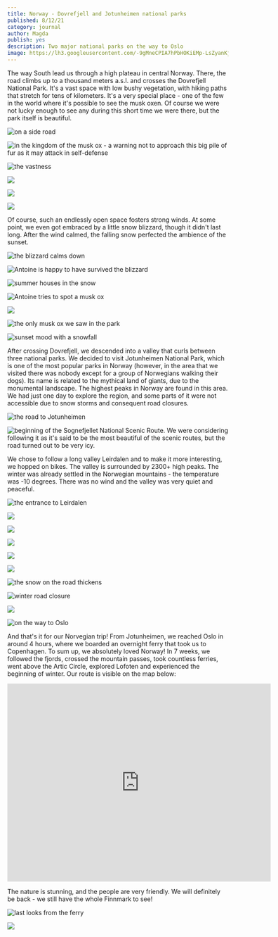```yaml
---
title: Norway - Dovrefjell and Jotunheimen national parks
published: 8/12/21
category: journal
author: Magda
publish: yes
description: Two major national parks on the way to Oslo
image: https://lh3.googleusercontent.com/-9gMneCPIA7hPbHOKiEMp-LsZyanKjw4R2p4NDKRnjtV_KXa5bE6_zPxh_hO41F2iBUZJyxff64EzjK0OrtQyZISo0-xDqCj0I5ftd_8vIp06Jc7-hHSF5SRlXL38YZcvRiExEnJ4Pcrs1SPWFsWestM4AHBn-i1HDNSumbVmA0NEKiKNwilrUOk4HT25wOALFhu1MXraUOKnVOJI4ySKUjh6_kbfcJV9L6_BJkY6Dazymxgu90U8WiezNO8ljkyvy2OI_mXddMisOtDI97_tCI0_DIoWm3Dm3F2Q54wEZyMjwpQMT92M2Ek6ec7vROm9d_QtWGJO6R0A7D_CSLjWbUxYmAGfCDNqB0xUUoLxjZeP8BZ08gX0OPEmDpiybEUfW0ATi2W5Aeezz-9MNPLxSRER4QkXm-0jN_xLDetNn43lVRIZgM5c-xak3Ub0DCZc1pvbO14tBFDJ6ySjrI5xOiZhpsGXJ1lV0AZYDh9kmY9Y91NOr52IH-qn3DLUlh2-AJG9R4lTT7U8d3-KtdN7X71ULNxRxL9-6Rui_LT6KIZgYUn8NroAC4l8WD2xvGUovf5DgSIux3CK9rQiO6us8ZV3vo8zLLMaBhV_Jq1PsACx5AHsV8E1YSXuDa0bX8GKtiLIycWZugSTMTKgIlhA6_w1JxFUFyif8f2_zk4KCtS2P406kvoQD842Y7VGK4JxwNyiZq6SqNMs6Tmu2Kzbhw_4w33AiZ8CsGixTYTSMUzmncU0Qcrh2JesiAAbmY2TBnzqAozuR45Xldj=w6000-h4000-no
---
```


The way South lead us through a high plateau in central Norway. There, the road climbs up to a thousand meters a.s.l. and crosses the Dovrefjell National Park. It's a vast space with low bushy vegetation, with hiking paths that stretch for tens of kilometers. It's a very special place - one of the few in the world where it's possible to see the musk oxen. Of course we were not lucky enough to see any during this short time we were there, but the park itself is beautiful. 

![on a side road](https://lh3.googleusercontent.com/hXRyAEgUq8NS2YU5Q0yZl3rL92LeMS_viCmQNf13hNyweLc0pk-SHS92lxHXosjtXQ2nMrYCpXzOhOemH_qroNh0hYF9sNvtrDdMZDdXI51Z4BDyr4QN5hEvIlP76gD2Hw8RfOL-fJRzcorqWsWGtVwXoxJrrYT9ZYWXhSFo09lJumIjw9hF5VDpiHOXJ1VJiNlAIKcNBIL_3rbgid9bLoF8SgsYyrut4Gfx5yFUt5XeRqTySXhyfv9qXih6i_cHAkplAuDAGoBU3eHZ6gYCXXzqNb9JqQGEFC1NZmFj3TMDw5lgF_9InbnIpYrTqD63Oe6lfbeZujLmEh2DYeRg96qtsDhedwdpCT6X7IW9eMZcXU287YK7JIBNoIRHFbzxMPIRhYi8yzfTjQKfFK4UQFI4YBnx5-1QpQaknrRE0WCJmqS-ATY9ySY9zOmZAZAbdZmOWQtxgl0rs-yPQze_ViuNa1dFtZvEYShrh4yy6PqUEjWV7NCl6sjJ1bl7P9tU7CqGtS4zw7z853AkHUNaEtSxUOlmstYaaziqBK_ZMsbENdx9kVOYG5WMdjke_3W6FWfktdo7mKaZHebM-Uc7zpSrzXRFObvASFjcnoSMh-UmEm9wE9XDZJ-WykYRXEZNqiqdX6LoIZAF-U2T8twr7905ChNheQ7nA3tiJBBJzy2aYsgJ11yadcwlvVzBpKW5j1_Yio8WRHGGIObLUItioCim8fPstsBSUJhupDWpOzKn4I52H4-g-bskKs7JQNqp4-dKzefZ1axxFi3M=w1500-h1000-no)

![in the kingdom of the musk ox - a warning not to approach this big pile of fur as it may attack in self-defense](https://lh3.googleusercontent.com/z0ODJ1QscfZovEulCYB69NyPA59cN9OPOV_Z1FOhEM0s7ULZedZ_t_Nw1xFD983G5_W0RsTsm8v4blTFg4dp-9ZdA-iXneN1-cRzAXjkbheuryndlmb4R8CcJhcoVuQPcrS7-WikeHP_aRGSXLOifDOuwyppOP5D3F64goaRkge62d6hxkEsIPv18ZJaAxSRBJa9S_MHXv-9DzyoBAA3SsQJB9R61NiVI59vNO9O1Dc1pUMog2VyISQQL4-rrKmPngQshx-l1PG8Txl0wNA8hDNNdJKfsKhO16AZUD5p8yigitFF0j6Ryk_DRJlZxvcwJp4MH6B0mlpBhYldYF9U3-SJ19AH9_GfKR4lh4ahu_gyetji1J8DqqDDUBn_fbuo4TxLql1oBqgB93TIqfP4_LcPckiwnOXEmhhGCT-mokwgXsBqx_Zkx9vTa3GWDeHd9oNA7mqlOsMCJKWrNdXyqlGc2Ql9qXJNxvr8YWBLSSH42o2t7jB8yBsW-TUMUnXQrl3REBD2SniCZmfnd-keCAGlUBRUWUZIC8RGqtmfj5zMGHMylfw8G3a10WsAF8fHAxhy5jpyRRlbw23gXLWi2c3Ro3XtHcUhzrlSQ923X67Ws6p8aKatA3BTzZym8Oy1oKAecMGoOj-UGWVlwqM9LL7cWrpbUiAzUkI8t_SOCqVZzyksJ-SDK0vvDt6LswYHUg7WJ4tfgVo_BG-cRZktXzvlGl1mjJ_QJ78PGQci9CMWKw7mIIiPwSnC2Bix8mCfPaa1eHZXPsVc5m3k=w1500-h1000-no)

![the vastness](https://lh3.googleusercontent.com/4wxsaaIg5-0CzR-e2puFoHjfuxJhYTftzRIxsVao2E9yW0e0rpk9saGIqo4I7c1jpJ6T_dXc881YNemikNNwnWroZ1PzhfHroGWbLvGa2LFqkleLsjctv81AUGsNQPlSzpdYw1fYmogHRnWw8SsNNV-aIitXsGYN88q058A8s2nfaKaR7YOG967S_-HMRpKlAbjTinlDmTLFla-CqATn3wRK6XLZdocgqpNdCtEnpss9vKtRpzGwPuy6ye6ifW788av0VZFNbegGlKBcWQQ4-IpBzONiBPTyihc4-jCIb4aGWaVxev7hfL7_4osEzyszDrVf2YLXF1ynFze5mHWH2baS09t1XYlOdH6_pi8ApxebphVxCs9Jbmw_N9qL7loS06SqNZ2soQvAOxfYoEXjFuwh9Jwr4P_eQpzkQIqbT2YSmDKpAE0lvctWeVQLSdsd6yEkWB4nXjjkpT3iTc1GBAHHdPeVipfmsJZStxBsUA1xtfm3c1OwV65B1hZImrW64uLf2ub2C98CUXKfB9A9LHRLoFfrhug6ac_2Hk5eO38mTDZFhtzhssyJVRCwX9L-ZczId4ux4Omko7tsKn4bZwsjy2OT7aX2PpdIONkwcB4ybb-fmENO8a0p0k3h-vjlczbGVsSU-lFeLJddE9qHMMS-THBYEU32nK_UGb3v3sge2qk3o-rqLhCIqPkZI_wIbFU8S2l3_jTN4S523wQCfGG6Ygnbbu-k9_3DMj9kF2WD8mUxBvu9ym1bG1PkhXIHiXA_LZofT_iGQeIP=w1500-h1000-no)

![](https://lh3.googleusercontent.com/8O0vLWhXY6CPI49wp1aXNJnFKzAHrhA_w9We-4xVNKoHGbwtZdG6Z4GDfEnp10setSIRfHiRwOMM9YJuZ76Wqrn9EpapfsUwbo3RWfOg1WDIQgqLMsv4ATvTDXxhx622-6kciIXuLKPFnRM6kDbG1pF-3J-s_Bb5st3dYCV452qe7YaJDcp4W8GA_qzkWYMAP9yFV80eub_g9kN6wtwU6F9zO5OA0apk1Joa8ut1kGCabB-I4NmYNBDlW-cVkk9WYSG1o1zHFoJzR3lgAoqyzZ_9bN702kTi5Ji0soaRdNyevqbnXpig8TDI08cUb8Kt2AteVn8G4d_wTjZ47ZdpRJj51g-wzklD4ppoGJbNbdyNoUsOYEb76xOgq9fu6RRCAdaRlaUFhOxWAnRjT167nXw2GyjxP3Q_gYFTg-x0MtEvTLcuQ3CwiYEPTVTjbci23ZK-wjopvcr1AQ1de6p6WIqqy4wkc4E2l1xWpau3vxJU3cRZTF-1DPztBK7An2tPVbyspLHIeSFtGbncUQWWQEaft4EF5Rv99at7UkN67RJIQHqnBkYC9d2bxoM_2rjkbjWK8cVYN9ikXFYIvQ1b-SEkHFQ9m0ih4yEWjcr2P0A33W1z6yJGMHXCovKloUkbxfGMPUc7WMofiaYjwiGMRxcrdAcfTjPhp0ljokUOSSq01Yl4XRC3wesOfmdw_ia3sK6zAy2GO58HJN9XZDK0iDVDxmG_9p9Bn8g2E7WA7wu_kEpGmo5uR3YSYmwNzphveN206HLrSSp3Rkbm=w1500-h1000-no)

![](https://lh3.googleusercontent.com/-9gMneCPIA7hPbHOKiEMp-LsZyanKjw4R2p4NDKRnjtV_KXa5bE6_zPxh_hO41F2iBUZJyxff64EzjK0OrtQyZISo0-xDqCj0I5ftd_8vIp06Jc7-hHSF5SRlXL38YZcvRiExEnJ4Pcrs1SPWFsWestM4AHBn-i1HDNSumbVmA0NEKiKNwilrUOk4HT25wOALFhu1MXraUOKnVOJI4ySKUjh6_kbfcJV9L6_BJkY6Dazymxgu90U8WiezNO8ljkyvy2OI_mXddMisOtDI97_tCI0_DIoWm3Dm3F2Q54wEZyMjwpQMT92M2Ek6ec7vROm9d_QtWGJO6R0A7D_CSLjWbUxYmAGfCDNqB0xUUoLxjZeP8BZ08gX0OPEmDpiybEUfW0ATi2W5Aeezz-9MNPLxSRER4QkXm-0jN_xLDetNn43lVRIZgM5c-xak3Ub0DCZc1pvbO14tBFDJ6ySjrI5xOiZhpsGXJ1lV0AZYDh9kmY9Y91NOr52IH-qn3DLUlh2-AJG9R4lTT7U8d3-KtdN7X71ULNxRxL9-6Rui_LT6KIZgYUn8NroAC4l8WD2xvGUovf5DgSIux3CK9rQiO6us8ZV3vo8zLLMaBhV_Jq1PsACx5AHsV8E1YSXuDa0bX8GKtiLIycWZugSTMTKgIlhA6_w1JxFUFyif8f2_zk4KCtS2P406kvoQD842Y7VGK4JxwNyiZq6SqNMs6Tmu2Kzbhw_4w33AiZ8CsGixTYTSMUzmncU0Qcrh2JesiAAbmY2TBnzqAozuR45Xldj=w1500-h1000-no)

![](https://lh3.googleusercontent.com/w1ViDplhDjsXWKyUWb35npkPIkZSiKX4q8ziWRR2SmkdE02I9gxpZ2CV8wQoRT3wvDMzaSYL7x0vaudl84CtWsXFqQYlyQGrcUw5JPTfbNyyF5V_v6d5PP10EJ91eUgLxEGb0PaUGv8ebz2tkyz9kvf54Edwv6kP6PZ9bkhIMb44m9HXs74DtbURAn_abUyOlFHRk1OrlC81sjT4Lclmi0rne7toC4UsNoAv520ieKsOBTV0d9X6Fz9p0y5t9oXcFUgdIkStX7vBWKH0K5Wxt0wC0Wo8Z4eYR8G2TCLJCsY21A_FjjO5xm_MnVkoyrL0MdogfatMKbW8tsXiAKv4L0BdBH4fwXy_JPvUSUq9Rfb0NaHsbw39qS02Js1vT-gM1_xPMHaVY0dUSs6dMKEB96yP-A47u26BObly7yAmGfZhZaUSG0pfpf4Vjbyen-4kp5-ZfuJC6xKnCjrcnJFOmI_61xMKzowFa6Su4xFOrIite3uVCZQAKGGe8jvnMT2a5BoVynjQpOnXNigL6Rx2lz8OXQLY1o666Sxjh69M0eQaBNKUKdPpDHojZ_-gqkwHKjlwK_rDvQqKbWbU-2xt0PUGt_lIZwdnBgvgoIzy-sjdSCCIBdXjOeeKUd1NCB9bAvz5BW5PkXo198bBTSTZiy-HKMNg2wHWChQgiMsU-GxcnNxYhjnWjjXbM6L7TYJAYdcG_kBj8LWry2aa2ED4QoyEZ8GDfwhkw3XkDrZ73-JPoLEo9PaIyJAGZxzwgUrRDiLzGjFKmthPspeJ=w1500-h1000-no)

Of course, such an endlessly open space fosters strong winds. At some point, we even got embraced by a little snow blizzard, though it didn't last long. After the wind calmed, the falling snow perfected the ambience of the sunset.

![the blizzard calms down](https://lh3.googleusercontent.com/lctKPvTxe4ECrlqsl1mH3-cpbuSDgXJd9ROYV_0gOswJnl4bQbE4FhFV7U-lvp419z9ScVV5JTdXrIZPg-bQq1Yr6kZdP2_fNirioo99vLxroKCfey-YfIP_CNFMvaeAXGz4LESeHoU03P33K_uTqr2-UrZm-DcBYfaxB-AF0hH1dkyXAC2EucAPbngfW9gm8LaJ9I_n4RlfrsRdn8WIZJkOcf-GD9At7PSi9ena6O0JF1gOXzQ8dE_0Hkhwh2AzF-YSOZMUYcFVkD4o6i1PHhu6xQaGeR7XYIf4pweQBDTTuhU2W2AIk_0JMSLM6_y1XHlmYVzA6pkajsrAp96KoPKLpepooPbvoUcXJQ78CIe9RLT1dL7rXpeTgLotr1cIMN9nheZAQVRSikG6t5HfUStF49_ebS1tJ2I0FwJe_jSKjyNryPo3-z-RafyIus6cjbXMbgaUf0RxpSycqVGjSm2lQ75twJsqVA9H4RgrdO7t3HoD7I5xlRUslSyKG03QYznhDkyLrl6z_CKO-3k-tPBhFcx95-RvPphxkm_1fH6DSPlG7kHGhTBmrXpDbz8jf43LyRbgfVz_CF3PRGuBSR1WE0jm51297wjihLqC-rkvIqxLvrXWPuyKOcn3N24FCNdTFzFIr2I4clzl0JHNLV52sEt3j6BgS3KalYuW5a-gPmhRydiR5f_tZFDZ1BojRf4VTClkyD3jIGP3_nLaBhKxAO5GBxFN4k_Lyau7VUddMu3HfxDtOVReO_3HoqoN59z-iGS_d_DZjBr7=w1500-h1000-no)

![Antoine is happy to have survived the blizzard](https://lh3.googleusercontent.com/7mFeTH-rd-1YGW8X0JWf0PxORiWOCgTUFtxIct1WS1kcrygBl1YJl1piUUtOvI820HitpJnjnfBBcPDhKxmUQvEzsZiuqZ2GD4SMh9td4m2x8TUgIGjO7DeBA7tHtlS2sBomgBwqnaSzQOXdvm48COvnIu0IMD7wShl56fHAuRUKkByAeLYqVUMEAqS-rMhIJQ9b70h9G1SXcQFpgE23RD3sEUmUEO-InpB9QixJbpW60LVpczlGZDInARQkfDLvPZhox1ambk84VT-6u0WOsZMBnlRvcbPBvvLxLABYnsnGRSEyeYGYEXuUbk6RJbJP79KDBifjlqlpBlJ0ErwfvnEwBFQGyDS82TXaqprfwFXywAxBQNThAHuLpeBnNAAGqT-8luKiWUfbp30hUlW332AWREF6rCULshYBb7sIOIA77NJCk1NkhNBa6hoZkmS30FMY326Mfb35tENPdNX5brUIHhCtTFBGmO26mU1T7DCJw3_7kf5YnklipCasOrruWuJGU9nsUZeRbdnQmRgDZFVjwwY2UZBS3DoqDUtjlGIMj9r7UBbphA5kWkGJ8ESdktePRlNqYCXz_sfH3E-kDnHta8N7DQwWPDHwqPEltD1OZ2_a9R7EoBWnbRrordK6HspPrCnbuf9fXNIORTaECmnWBWVAjdXCda2jHLya0ratXxCnXHV1sXTb8Jqymz6-00y0Tdkp32Deg3oN_eU7EZPeXISszDKMVEL7e4t4RvUnVLdkBKFkBlMeWkemlPr2_JynGVdGCS1tY-Lb=w1500-h1000-no)

![summer houses in the snow](https://lh3.googleusercontent.com/mA61vv8XNWgDasRPbB18vuk7XLNEHtN-OAwD6Y-urfZfo0C0RVTdDC4wL9Sm0ZZCh0y7-SIipYAk7bbk4x9HTvdA0iuNTfwYs5U1IRmMhtIAclklP3dfJoikPHJy1S5vyc1y5yuhcEQb7iKg-D_SVPAJV6_DaQo7Anyg7-YhxIArpJeM0p1qPeSqK81v5hH4zyi3ojBIfzLTMSFzB_XtB-u6EOSAS77mwqKukK90pcfdSOsL5STfEa92sVGB8DT3yhdZR9oEbSGWanV_OjJoeh2h8ShK5NkY0NdE53GkZkduPyzR9Mm2oyS2Dt5kopOn2eUYVxY0VNi1e2e9Up33d6MFXR1Jny3GgHBNQpT4-Ua9hOM6HF3lEKam8e53AALDdyAIFDyqmN3wdqFL7nuDiWxnhW-PjFteOHsV3rlRVnV934qzAh6e_ceZhzz9TZifG6EJBnmSjHyiqv6U4xUXgVnqe1TfzHWA68SWqVHZRYPTysiPxDtAwRE5hyBULOMhdvwwC6CUgbT5vcmh5hzq6g378DBHRB6gQS3IDC4G9WuSk5OVV2aY19dacIMAmm2LKtqRnNu6drktgPyBc9JsKUK7OHt4tNJNU2lvuHs5pHtmH9FOJIInHLFqzd9VLfqVC7h0RRMjP0fD8bRaj7N763n7HVGY7LV1OIBlOkCYTy6mymi4U33_Io11bb6bNPhBxWc7PcPNPpQNjYxd1Y6oZ4n1Yzp5u6zSSU7VKJ1WdpfiiYGFuhG2s5lXvr4mQeik1V7bjDu9we1haovf=w1500-h1000-no)

![Antoine tries to spot a musk ox](https://lh3.googleusercontent.com/EUFVncdDxbq2gHi9jZ2E4xOpS9b3Oux37oCGWUD2V89_6BUVExPBnx4I1a6-OcVLUfGYdXZhhbZoFydMS_b8wDfZH3IomIP7tZ6gAUrJA_Z1HF2m5NK8XDKKF9blrE8zpyXSmB-1PZ3OvQqMMbK_We7ZWb3MbvEKaC2vadwWsmtlWhf_XkfCcwH9YlV7Lq8OjWg6B8QBnD9TbMI1-nr6Kzn6qsIzavsDmtvRmCIRYRyN7CXbI4MK_5ITqOe92ztcvjUkMgbAbR54A0zWGUlcFVWwGN6a2jf59CYRupQNfn3rto2UT8ZKBOEbUwcV7CCF0Rmskw27L7Xli_HAn-r_ubStnOmzIb5y3RCAMP00q1AMx-3ABN9dabDVA1UYOtnbKfPbnGDxragbAu_AgJN-77edbCEdtfPkEJ8zSVm3os8EQrRO3uGeW7FYpUBubfSLhXTKM24iZ8rX1DJMHURMVDKAuvvJXFypBfPVrJj_xdPsquZ1JKXFQ2CXvAkdapMSAI2jbbvQGIsk8477P4IkiAfQh1ZJ-C4MrJaRfRUrNp0XNX-frf3IHlB8Ekcf1qZ5C1EbC9dqmar8fyCvG0aQ0tCP2EJ5s2Oq8ho2Ocw8KiZrrh8L_xVLkbaXjrmqXsEzEGca0aeqi2_lyUk_3CrnaXHl1kKwy4NV56B0zTvsLMQTbpjJizylNh6kFKfND9n8co_ru5GOKCSp9PtzEDShFVDf5lEKBhQI6YOYtpkV0yHjizpBF3LMwfLev3Uj9WRuW44BNOYzPxkAE7xt=w1500-h1000-no)

![](https://lh3.googleusercontent.com/9l70btnrnBvgT__Biwmzuz41mjFZOTENv2v1bhromWo7olh-2U5Hdj7k9cN7sDk7Y8b-WdGUHWbFHX-JsOqZ4y7gebR5qJdsH8MTtmn0RR6ZUp67w7tBqUj5ONDyKneTg3aXheXM3yKOIpgm7lNGOTnHFfsYOEoBf04xzaqhUikgs0RoCDNaZvNJCrCKghamFSyLcBXQ-lf64O2w-MBWIhoLYB1oHlqljgOTRG_hpQhwUycSMSt4rUPZKy_UgN-TzisNLG36BtUca5mlnOkIJw0Px2H5LA7Y7lCo5vPeSN1jJfAdQiJ-S85ewx2RreGDGI1Ike2Wo3KVbO8E-QkJeIhQ6p1nS9eC3KfYeLV6RYsMydrSQ8TJf4UOMfFdiiNKWwidFd-71Zxop_8cMc89Qskh_vwYESAqIhcHBpD5KXbZFUo7Y5uiy4PqVhHiAXnr_zQvNGYOnzjoJ4AgwGSj0iXAbBklSps_asABt9kWVRY4DAUytqDS1mIIPihk9OppR-FTkYneAWHKsuRkuuTvs8Oqax33Wh-kHGXv8Fqku2fqJ38uePaC2mBshB_a8uQvklbvUVhfI5ujiSaN7rAqlw4oejiNs5M8Tg0LkRtidLiK-gT1V_V3OzBkz25z6FdqcKiqQYI01XZ2dTmnwbxw6efCbdRydvlAju5vIGgwOWfwGMScG2Rm0_8g9-nWNnLXwcMTuunTkkqAXrOzYSwGePitlXk0A4b6e3ss-h1q_TQQA2Min3u8HFT1_4f16jSaXtxHG43EOD8LzYFo=w1500-h1000-no)

![the only musk ox we saw in the park](https://lh3.googleusercontent.com/EXIxNPXo4EACGJzij-yIkSCGQCoChLViM2OeG12P-NJ0Hxjzakc_-WMmocM3652Z4eOptqNEhYSzPXD5WY7Jltkj_VHFyrfmpWT_9c8eUB5DnJCpxb2Yro0CHTSEsecJml5Wawm8TgrwbFkKj_xhz5aPIeNCSi9-hRqOL5KYBGr-9NvfKHD8ouZsiap41M2MrXSezH6cScDBvgedR-oW7GYcXRA5OBVdr0VSmn0-oWzcklxC0zhIkF02hfzwsDIrqKCuLsSIUJHRdxjRc5PphQaZz--wkIAJsMeP97ObeJU-WXY85tweU7SSeVYkJY3-UDeiSMzW8dFoKRP4LKZmkLYhZ4P59nbphrJ-s_-raTjcMDd_ZDyKG0BCNY3AWY6Jq0oVAy1i4yns9pWYzXxKyW_ZErEdbalRDD2oO6aiOyyEAqLcUicrkjprCJd6OqwSPjdjlvwnN1JkEPOPv7o6DI8-WzmOCrhBHpKW0jO9ojgdZ0GDLro_u3pNXbNiEKD49rbqN7QMt044HSq8q43lDCsfZN-r95S0fq4Sd112YlFSCF-TyS2ZnBSAX52bCdrG15kQUWCgui8vLmldGpowgPylSiB4E2cIiMaNQyJ4JvaoH63r22DH986hTHt7ZNfejSltT_DIivxpiuqukLpj56j24gtnARRbNkxtZ-BVCyZp7wXbCcx4HSbvrYcogQV9B1VxBLkG0Rwex99G25wpttKv1E2rjOLYP2zgbEP4vQWDqCNYONJPB4y-eq9hPeutNiGlLDIz_DDjWlqX=w1500-h1000-no)

![sunset mood with a snowfall](https://lh3.googleusercontent.com/6yzV76kT-zQOeRe_opO-YMiQNNV16v9QRl0mNUuMSpa8FZdQC5xPQWqWagyPBmJ05FtDVkBg6cG5y4GUk_PJ3Pd6zDDvvKDukovUR6lCljZcKIEPwZGH_lNNg0kgDHW7quvUy7q__C5-3F4vk-nIFei0rqGg4kHcdLfWl2mRBRpZGjf8jNaTIGG8eeQ08BDa9zGXoHm009Mkn4sZ7RdEmmSLKYgzVN-QycdpGstLJGgVsKtuCnbCQOWGNC9UpZ6U5qedw2t3VnTg3svbQVRPLmjBRzGNXxhovG49bw5wi9N-FnoyeDjYVgZ43Im7mCsU88Ej6YnaKZWQ9k6UKbJ1wuVw73dtScTZqa_0zwhU1eve1x5wr_ZkryXxrFbByTm59zSPMvxCb8U8MzR_PNNqX6dExlayNpoGfyjFF1mhMegLG0Yt7goTgm9NvkC94cH-r7SMVgeq_ObvYMBTmmp6_ZtrIkIYOc6YwERj5f-5006cqvbHD7kX07tPwpRQam9-9w6YkwVF6PO36cQ7cajO23AtI_JWZ_q-DCoxDjPD0l2UxLSpo8WN2Y69XELYUN3zaTPFsHY9zZ-KYj6YRqaH8RvI64nteIDFYGeR0myHm4udaQYJ4vCTjTqjIB6jTl5Wp89isl7GzNSX0HZprxgdDRfOiA7eJk7BY9zuXo2AJDYIl6o0_y-QPSO8OCsHMzNtGv5LTp7Cd1SrQENpjU3nzvBlFg0ke5bP25C00yfYkQ-75F9-GmgSRh5sPI65kQ0VIT_CPwxJZ-a0eLDJ=w1500-h1000-no)

After crossing Dovrefjell, we descended into a valley that curls between three national parks. We decided to visit Jotunheimen National Park, which is one of the most popular parks in Norway (however, in the area that we visited there was nobody except for a group of Norwegians walking their dogs). Its name is related to the mythical land of giants, due to the monumental landscape. The highest peaks in Norway are found in this area. We had just one day to explore the region, and some parts of it were not accessible due to snow storms and consequent road closures.  

![the road to Jotunheimen](https://lh3.googleusercontent.com/gjoz9OPmxUA2savydFDQbwV_LeZ2oFf9jTfWBh3HiHWhN02vEJV_ECeu03CoZAx_bPAszYJqGiOsKirdYmB8WyhyYoFKF306-tAMMHPquGmMR8SKfmFUTkA-8npR5hWTcCO-yjdevAJm-f5vOXi0QLhb88sPUW6v7H-vXtA2t2vqxH0Qrkg1ZAlkfYYQkZXGToPShIDNzOZ9Q7AbhcZ6VNPgmBQFfNvU8AD0TemvjzziLw9ICouTdzIrBYfq-XHBRRD5cIzX6OVw82uMWQH2GmzcR0qjrkaBdWMjvxK5htgdSAczBpG61ayk8IMfVcKrR54wTQEWJKd6dLmu63x0DRBYMUl8PbpJtOY8D_X3c22v2ih2PV3kG-wRPNh3Rxvl5-fzuDcboGleTEQkN4qLumfrHT2cRhChOE3TdayO-_8svAi-9mClNjsJJGQbsfvtpjqOVHPRM4-FDkCFUykE8-p1ErQf0kTKoSNuPjw4MSRN1MJOUJFLWCavt-I3leQeymE8VXeWsJYqYWHoWjOOCVyhm2Y8oo3F5W7tP6tgeb0Mekes-v2SPmTeBXc-Ba-gEZcsUJkcc-XNCjtP-QI23Fi_bWwwMYJiEu-aeyZkV5zUIcgog5QQBvs3dnUFcZOpSKpD-e-5VlUDvNYrqQoTCwyofS4TzisYlTKo-zGZVGDV7xbvh2ip8lD-IGTx-rVkJgzt2Nh8ApXm2TnTUnuZMDGzeLhyyaJ1jjW7inGR9qYRCz4wK4c2FaoWv9SIvk63aQqSop_Tey51eR_7=w1500-h1000-no)

<!--![](https://lh3.googleusercontent.com/UfFI62uRrhNvrdvRpClVXbE6E2peM1wOevi0gO95qeXlYHTFfcywWK7IprhghVjE5TORVDKazT3ZZpSolA_ryCUBjFi9P1WH3B_MThXrQzfdN83DTiTyEWdJCy_Oo5QQnXiJC_GwGv_w7MQDS62gwEulpUzSSzIJGziVmkKaYsuwyjlqGIOYMnNm-6TmJCWQDYH87oyBc6x-8kH_b6-Z-t8joEz7PoW8WZjnYbMYD0g7Dgol7KmZceIOvowUyOBYpCR33SJ2feO3LL_BJVoL-ZWTQ_BpdY5lOupt1VVKm3Xl0cgNyXuKpUxqJxfWT2C8lFHkYyawVXXWQF1E3imgZGMFgRfeTYToK4txQVIuCjZx3lScCrLGgguHBvcrQ0C-xOGksArfIjS-Dhms3TYZOK-InBsG7RLs8-dCkIyl1yWDl87fEuqyxVU1u5KAvE1bauGqpjP2RZ5bs6TgH9dtotp9V_7kAA9XgaPLmPvXkteZwomEqYAMvlPAB9NEy9_lALZw09ix9ni7bLbcQ8_2phRSO3k-9CFYtmeHL8y26QXmLZFtlzmkEQ-5TBsqo2ITyKeu0ggCzFiEb5knRzUXWV1wNwfMGnXqbIKDcAflcMMwzu2UZccJO8EDiafmyOdCD4jEgzWIFXicHb_rr8e4tQ6HVIUYlmAWRnesXEobfF_eV1CUHM655mNmSS1Bsx5L2KWU09J2qiitoX6GVWeM7DsR1o6yU0hmYqWHt4iKcJxR3zBkdBdaDYffnFvFIyNvBviK23mBJWCfSbFE=w1500-h1000-no)
-->

![beginning of the Sognefjellet National Scenic Route. We were considering following it as it's said to be the most beautiful of the scenic routes, but the road turned out to be very icy.](https://lh3.googleusercontent.com/w2-uXqEesYbknYsbIie3KoGFgDHrBedVz9mC9OsHbdQVjPJTUwKYqWjRrbaKgi5np7av5cmG0z1ZtW16MKFtbSy09pEm5UQ7oSR4tiRYZaiXRMMk5pvevmeS_nu0Hk4NmQVbQRJY9eMnHtHJWGyT3bZyiw65ZrFzviKHLuwbLnGUMmYUGOPg9B6cHrP_XKRsoKUeS3G89w7f2_JYHE0xD0c1VWb45CLZSlg7MQs-F548DKGW1PlCR8mwMipGNmlU-C5oRZXuFONTk8TrBBRtRro7XgQ9v1leO_OK3nS5JwTsPOAgmOAqaIHUKPu3c9RY1sq7ZFjeO-k-mQj0-BoRnrxmnStSzAUv1PodN4WsqWdV2PByHUoYjaXeztO068cIf3I07Zzafp7AKk05hM8s81YmRWsVGw0J1vwL1lT8-rNDzQaa-LdfQK6MMlJHfSyGU4nLVolI8IJpMZ4KHdkGovn6ix8jw2cxAzCFUyY2MMKy1D6fnxZkNBue3lglc61F9FzyR2pgJk9j4OnYwMgBrteIQvZlJuY3xpEL2Vce5eYt8DKCNfI5BWuXZieoIq5ZssttWAe0mmK7FOhvA8M8dmlhVKPrkO8UQ9AKQUhl_62MBPb0aRbk5zqQdSiCfVaqY_ruL5_oxpuZ9J3ZdG8QIbDtm11mhVJ0DPPef3kcBmsUDty1esBr6xU3x7qBRQF7W4ac7Mq_8OUCPoBScFSFFcRABsIVcHHzdrRlzFMAHDwWvw7dAOaroni_6Rnzq0kgNBp4kxQsQBw1dVCo=w1500-h1000-no)

<!--![Fordoslav at the viewpoint](https://lh3.googleusercontent.com/Ritp4AM6qrosNJqYfWSQMhqrmtbjeYIKgRURrfTiCMPuGiqBPdPvW2cwR6C59kXVVppSzraPS222hGM2oU5EyQYnaVg9vdpn7q9WWbS8T7irkGOjebBRuCRVOXOM9w-V0MaKJ-m1fHPQIWJHS10vZ8pIxKEGJ0tZ3MEfJOZRsGLMIh8fW6_dTeq4a7jDORKFQqkploVHyvoIgH30wvDzj6WPueb4vpyTPooLc2vOEwm1WhYkNNTP8J-tzqT92w99hEP2QHbB_v9XCQcZWs0x8aMl28390KD9wN1UiFWnEEjOYYX7eJmGd-0zLLl6w2tpa-y_LGMZzgIHlRjn3nVLY_HJ-_kzK0m7JiP4VVccbZCjW3yq5fJNb77x14zu_p5bsDEwEeiufOe8SPvK2gOVEYAEmLdeyoEtB45zqYhzPdaRjBkaRGOrUNwMRuDW3HTBIgAYkTKrRShcnd_PkzVuWyFDRlG7fPdajVUOO4sq9Iz7Q3cH3PPRdOgsMxcDg5o3Uh0ypr5_Q27dIK8lK6DIRfLxjDf-DL81sxMFiGPdc-aOVPTQC7F1-y798-7AgmPmQUK63wRZv-Bu_Te1cWsh2Wqz_uAiUYoEw79Oheph7wzoIXiJiljY7U6n_mP3VrPxPrfhkLwOALgP_6Cag4m8FoGjr272wfQRixFrIFp0q_WbPZn_rXZsh8_3fmM-Dz7M_pdMGLDVr1aZLhfNaAFeGe4yJMctJ7X-IU6e3zHlKItNx9q4Rc-Ce1J_xL2gSTiID2O5-Bn5hkU-_gbN=w1500-h1000-no)-->

We chose to follow a long valley Leirdalen and to make it more interesting, we hopped on bikes. The valley is surrounded by 2300+ high peaks. The winter was already settled in the Norwegian mountains - the temperature was -10 degrees. There was no wind and the valley was very quiet and peaceful. 

![the entrance to Leirdalen](https://lh3.googleusercontent.com/uzSugMXvenV5Q9XgDCBvw17ibvY1PZukBbRIFZ6zi-0Gzd7P3TofLepWRykmfRhZTpSwp3YmEi5yM6UQzw2JcDWBquy47PlavXF7zNIXH48Psi2UChf5VyZX28F7lQWpBakyWixiJVATX-ej_RFS50rbEYY6GYjrRDgptOxDUFagYpFzmGPZxxmf3IkLvWPyA3fGadgxZN7LFl-RHAHU_52Qg_Lx2xoLUxLy_vNeq4vXKgi8XOlHakImEqYLr7gxbNPZvRBsvTKMl2uVK5Hj6o_-wUU7RP_xvcMDTZi3MjF4yYos9cLraNzqqIPGeceZat3RIOHPatZ-E1wQwBYQm04B-8c62Ew7r3uFO9bpkgogdmfC-KCEJDBXh8dqsoCLDpJMhkwipO42H43CnVejdUzEEw85K4a1kCi86JDEFpOhfMT763kTM6mdL1fXHwZzj7i5NxCn71LAvEjpnLMtCvju1LT6rUMzXlzKN9CkaFMUa5xl394Uxn7gHqMj_jm7iMufrKEHQlDbN-TBD-hlSG-zgn_S-SBxCOVtPsnrx_8xZVH4I7JDBu8c2yN9C3SbE8LGRo7nASbqTNu33KjSMFzLWjWswqLOGrbxnESREiXt4L5MZePCgdqpbvRVfsZl9cwNf2-vk3dfkg4nASNPflPFiiAk_sdoaQBhtOOgQQk9WBIl7jSr4yxxeFQ46A3kZcinrDtEhTXtcT9U6ZcTWbm7QeeGXSK_LT49TmSO250JbFSlXAZr3H77SJEIymuUc_VPr3K0vKQlKmK0=w1500-h1000-no)

![](https://lh3.googleusercontent.com/Tm9IUHvXG2976akDgYO7wX7FshddkkPQnaqLbhaZIZ2jDqBnwNsuuzkfHxfEOCCzDuMfdJPjqtEwqIEY6H5IQ5J1EJBug5x5JNovMxmk85vgF4pylP5XkfhtD3te2eVGEbmePHe_-U9tkjVX_a60DdWmcNcPdwIri40pxIB5h0SlV2S7_1pJQ4dCCiXx80IAhiJo5hFEj-XhjSiexQbEKpmV1sjwsUpRlakUyZNiGFLQOz1Ydln-jc1KyBNHYqm82hmy4H9QayK3hpXH1aTnA3vSg5N91-yhUSpnBkmXpyD8YGvBSXtCzacZfGYlcXQomkOxYRUXE1MLQt9OSXuDdJAcXFiTY65YUXV__IAJNyASI3rP89vL2zF7UPfEwqCfQ_C1LwDSNMb3Na3_0R431XKR7ksozeV4PYFK2hgNZWnBr2KElWOZl0suc6CMDEe0nLnJR-vy8bjrAnzyQhOrf1mSTf9_Djyj1nG3co9ilZ-As50PqWwA4tDzWHb-_RUD9Lc0pQJlCazWAlpYnU4Nn1fadOjTdCCQVOpWvTiRiX-qq1NQhjYIG_WpfHAtwKl6nq1X7fKBYDtdIFJSLgNbqmtzb4zHXnbKTLITkSxlZUHIwKezcH89jdTMfQwxH0PVdnLBzzybyCekxcSzqYhxm-dTXjkf3eHkRTwIzUW3x_dvJ9a3mUO2cUc4n6asvgNQs7W1v5_p9iig7QX87gukrW6RQntHW5yscGk2lBpwG1n1M0Bkhy62Nva7N1y9CsfdIHw2b3anGZZfzLHc=w1500-h1000-no)

![](https://lh3.googleusercontent.com/05B8z7c7lMTFru-CwwiPvCtbcimr6wvogQ6uNvUH_qya-990tZLBWh3pCqbhtTonLYHMLAhzHZeiZXm70jBieA6NSW1AGIfdiU7x9bV5R0bity74QkS_fhD662qSVYlxnVzYrm5jU3zX_vq4FRUo75ukneC9zHYhLSFJIDq1K6HCDCUEyRNDVfLVGQD1FoksCpSk39mFdEdWJQrAHKw3FUv1Q3cxcAGUX_uIh9_F8f9QmVAIaMSuMSVd4YhSsm_sjnc36TJNZeyv7YIOoDvxQUJkLnkfxSW9ZLENAgCSfxjH1egrZW1cs-JSVUVoTDTOAB_Bh9XZHWmTnQ_Beeg4jBJeuwwm_FHt_KSstLM_lCVEEyQoIEvRkMxs6DjDM6Cio6IsYpj7BlipDeD9raB5GDvONzxH_huiaxR5nrIMGbYCMNp55GqBFySXng7HOkvKaQFdSdH1PNU75GFvTOdtu3x-5gbBw7Eyx4HtS9Ss67vVEFGPYPUFi1sVQJ5jkv3JvPdmsIjBbB4jz4MRcrpfHWUsUNwcy0xLI-mErByFDRUeTtQdNLL64HIbMFOxaLWhdphpBWUQ6qgQOirER8iqc767APDrod69NNfL1VGlHxg0hIzp85Oi07MUmdQ_-uezkUgHHPGDQFfdIEh9H9EwZux54-PyFdDy1vfoI7bVgdHHdOa47BwLbTPFWsbyG_DOR4tsek7IQjeSy9dyyWE0lpWg2o66uK0jhLem2OVjE6X1_tOC9x2zlP4cjr1DsuMMAQsZuxJ1j4Mw5KWA=w1500-h1000-no)

![](https://lh3.googleusercontent.com/rVm5zGACcSF9SKUwMiJgpUkLVJBUOn2W-J1hMxW3JABC41qduVXZo5_SeFwcuSqDPa1tiAyE1bDPhFdN4qvIwo_ljrqixyZXD02wpfrnGFYsfFz_87eJrgWhjcFeG_EvlY3RLZQL9d-h4IhvQGmpQ0a7wOUrzYY6t57LavQuvYN4knAK7STcGWiZJfmmJiI4ReuApnOTV_SET39XGwNqsgjOYLOEHh4ChcZioiOE4gsp_6ig2-Q31zicBC-0kg-d2LrLmzVkgnhvpYFHDbAEKDRpCI3TVGQhu1cPm4NEHMwGWyrJdmh9PB59uTslzu1PSMHj7FRdAHDA4SFXNZFbQDBk5HEWiBsdMEZpZ-Y8gmy6_JYPFcIXQenLJVABdRll9S8cQbS6EweddTUxJce2GC9_SuMVyKVGKoQP_yYnmSMD06RwNSCPAbcKwBw0N9ijpPELrXkMLsrX_iU34OCdBq3E91p2cWxH-M6nFYyc8UvquzmjAq0WxSh-HD02RiYn8EdwQ7S-W5EYIU2Vm64Ni-9rUxYqRxtxYsL9cZB8zzGuX3rZWrcCYWWhu0AWqmKYsPM8Ee20fI3eVPcGsVb6lk8sS6sLHNcA9D2Vk3vBSi1z2M2NxD5aBlTvcISF7KDI9WkyfNkLrILSz51GoM1KhpvD6Ga3zA8q0mSntpGVWKuAQMbEyEjAjwN6EZGfWvdIk0MEuG6jjAmLvC3ZDv1T9EASmY8RsSugk2Y4v7pXZEFTBDv_zMeEx-revbL5MLarguYWySyjQ6C82Dj8=w1500-h1000-no)

![](https://lh3.googleusercontent.com/CSbfiX3Kmm_-KBQuDXPqLWMm7u4GhCqFdCiIpUHEwH6NWYr2psBc1Op9Ttg9kEKpNcN_OrHC-5pP0zn7nAWOw5k96wxVMx-MzXQMWUe9RqCzl5YkmP38t3Bz6HavHxUhGxiTdgvDbYJ0lBVO5nVwp02BA_CuyFulNCsr3oV5Yn--aQbbBJ_5BThg3roECjbbJfeqj6o6_cv6akJ7xnm6D6YiTdElXQExSRjMwCeMAQAbQDAUZv2dwBkr2BkbNbRgNYlhdf-A12QI2Fd7-aCI1963RgtLKyb0hySLCZ-DLoahe2_ubi4JuiyXoJ4EmP4IiThf0FZcrNYxSQp5DKlflVNwuVLp6UxZ0FcsQyjjHtaGwXCF5OsvSOQFn9bQppda07dyY-UmeuBkYC-62Jlws4jiujvis7lQvs5fiRIO2xDvDaZLru5BJzoTvJT0DnWbFjI9JIfvN_9ilU4v_NPSRZ537oTUI_1HtJ_9_C44RDrnNf-4XSjhiEZM4Q0J6Xv_SgyPkGY7Bgx1ru4d2bcwQ4tthxdWMgrX2E4aLQo89673NGPB5G0aOL_v-m71ZJ4EeL4oXc-rtiysbIwVhQOLGtfhGXlGbUgM9oilQ5VvMDWznyhz_307hw-MZlHeBWb8O3WGUMyajQXM-hFuQWwmD0wjSygPBUoIgQgjOQRfb_Ktt_T6XXhKAmMXl1DeoVAnhLnu4Gt4KBoEf0OjTvmOiKZMDmoJRJZVQ5aXis20tePDiWs8RSyGE83owiK4RNl6QfnKYEtSvOv7u1EM=w1500-h1000-no)

![](https://lh3.googleusercontent.com/iv7aJolhiHi95JE1oTC-aXL0aUohYT_Ekl2NKwhjfBmEkwC6KyNxEsbaDSf4m-uf2gSuAiJSYXAY9fucQZEfPZLucZ4eBzoCY8xbp-TvWJbzovEAypl6QLNuzcvrbzHyW1RIC5Xv6Y5m8ZHm9MO3eV-4D8z3G0Jh3LxQsJo6V4NFugk8GEfsi4DSvgxxgD75Ehn0eZdqzOlfLY_fHLULldPe-ZXHjgN-SKXxRbMnmA3cy718u2pHXke1HQ5zb3mryDMxs8G1ZQIZuooJHikvrb3pS82_HUE0x01vl2dRVkZ9n-4a-Tj5g6SxfS6aQfjXX-eJLkERLWwfHtn4AJBX6jLUMGndZtWCzHGBQXq1Zr_suUTOCCAAAmpFyrIenKQWXWA5rrsAwSLfuRE9SVb6teVlLrf5-YVTo5HEKrFE5db4TCxQjuSN87u8vt77tJDYCjm63-aLLUjrkFUhF3ZzSwzX9ZGchMSIj9sM28ytS1DGrS58ms1Jy8lLwiEQ6STPsBDcLIX5tvkZuog-joWVncvdstc8Fu9yk82g0D6C4jg667yAqpl_AJL3HQWqNaLQs956OfJu8tdHVC81_wlUhiE7BYoZHkaP5GFuoElLGZadKlz1o7MY5phLPz-BmOgqH80JeGbQABoYJ8yrsw2_fJeWylfdC6dKFMRxMwN3xFIBU4K5kP_BJxZbGxMHMoF4bya1uebOCOJVDPfW5dw55mYwNnNamX-a3SMr6HVpSwOLQLewnPj9yFcTB5IvOXa0Ft6jpxCgsjIiSP1u=w1500-h1000-no)

![the snow on the road thickens](https://lh3.googleusercontent.com/JOmB5WAgbzBbSmMRqpyt86yuXQ4ho758FzzMKp0H3PRumRlcFdWPgF-49t6YmjOtZRZPFssZ1S20vd6Zt3Avi84f6nCNJ1VlWiuRuxvX3RUp48BT0uOmZz4UuNgNzv2V3zanhYRDSivzT0bJeBBhyK4c-l-eP6gFhSL70Z9BDPbaMe5c-9Wmop6t26wkBXDKM2_3CYUBZ6siwT1Ectg0mSik8e1XkMLnPxeR2f6tG3XPr14J2SQ0SKDhZ5mlxh8KEGnuO58Y68ZkqfnmSiPtlj-9-LUWdHf7aV5L9skMBylGMsglzn0rQcUCWUyTRtSeC62Z35YGtjSHDkVvUFN9vkjK2y1tvVIstvGwbbjtkMmLS_JF542jCZbPBm0Ktdg7PVlftaHYRJNn8FWFhYeochS0hVRFwZmRd3oJpQ4HMbmBflj87iDKvqIZIlkqJzUFXNzYcBB5bMZ_fWmVf-VsQtEgfF7cLu2dMwFN8dXFUfAA0eaAb3GH4dv8JDAWGgwXMq4GPtZ6NvEPqpV71X7q5SiMZDtUU10fIv-wZW5b7XHSiOVSVHHNrj5vmnNuVxN7ZN6E0G5IYgvKvdUq3OBrwNUuMPD1wjstSDot25YNrDMBRKHS32nIgVy2geDGoYZ6po5l5m4iRQ8P6c29NNHF9KyfwjpNKhbXzFTBgFWC8tI6qQjkfcpf-MnlUy40wSk3Y-4iL18-kRyiXQACn26w6f5A1FSTNFHOXtcxTqfBMjLvZD3jlDVfLYzLnk8ZUbBvZfUeSDX1nGC6KekI=w1500-h1000-no)

![winter road closure](https://lh3.googleusercontent.com/ARjy4uLvXDset42RQ5E481Nzr5xBgAUk-s1x2Q4iy7NYL9_IIkgXIyXipyneM08SYuRTkLl0c-3KMKqIXmrEi_mRO3K8EcDeJmv6ulsnzoUjawCxb20Wv78dyL6SlOFxwoYeIY6R2DihI0XuE6pJYCctkG1cWYgB7IaWetoLiKDh4x8-gMsPoYSb5Qgj2vDzQvvBny6jSXtg2cDD5CwkxW0rSKQEtKkh3TS5ZDjUS3pSUiBK_ooFL8mPebkVFonu0pbCH0CKVp8uHwLdOc_3iXCj3cGHWNVe4nEr7k_jWbXggNNc_2ROh4-WPg7x-KdZ8bXe5uRUBpcgzKPJ46djRVYyVE5kbgfby34vPd0OH9P6Qe8VOxJeAfhWRRBY0OyiyOif959cVsOJiIPzbfV86JDrarncy_uPQWMOxHGXtR81gDgJ4pFgJS8fEWic-iJNxrzXtDNy4rdB1_MUbrhoS1tC3SQYV0XcjIDOwOnY-cb_uglf0BX6A7YDqvhGfYjV9eB30lAB8sXg08YSLrlm7TVNaVpqkf-_Z4GDao2rX-9FUzhssdwpEb-rRjyRnAbtytG-ZzB7b8rLxVhHY2cJiC-EZKlni1rfiYdSbGHJShqFHq4uRgvUOSVdvIQcmlVqqHT3Hd41HCS55r0WQ4uw1xncKung1yhlAvtQsZfFrx1NPrUM5vz7VeZTBQcpiLcSMkszVyJ9Jlha2lzBr8Z73XWjEsWLQxDK1v8T0lMp1q6vomvFE92Lz8jtixcZmBQ2NIpsxi5BFqWEL29X=w1500-h1000-no)

![](https://lh3.googleusercontent.com/AI-rjyMj8zrgdMEPvoWrGmahFIjzhT84cJX-pIQCCTup021dbiTQf_cnkXm1LLm_E-_6yb6Fomhr1DrBKO8ATQouNyVhW01vXr44Q9YrgXnKLZrSQo4f_TSaOtPzAOSe2QtqLSrD6AlyBpwwb9_mRFnLrG1BRflfHUNY47R5iMagulvjKfnBtM_zwsHR_VLqcjK4IZKuPf5Y_AzYzo2IEpP92bfmBQljgZ7Wvzl97OQMHiCPObm9IBzMfRtyDkSSLk4DYQKKE3FExR67qo12GjVp7uoVUjaNILUeT87H-lxFmes4IkVlUqJ9_i_4YvAuTME9ZSJZEkGT6clzXGqACErnw4WxIucgULaODEbYNNBQL1QDU1m-FL_By6tG8mNI-_pbuuDyBYH046zqVdEkg2nKuVcY29HeMfdp7DDWzvQwW1pZGDcVRvcmY0JCc58Onb_Dql7y7YkXaJ7cZ07ZhzeiIFiCsVWW57FAQSkshZGnxoUwOtQEpeV0jHJIV9-_2n0JccLXpMStr1OsNBYoK5IcRxFaaGgsUjAsHwtd8i0x5pCHgBasMOVW7XfO9cXFGKvP2lA9mfs2Vwpyv0yKoiOtyxvdVcn0bTLGgZgvLAs5DC8iWyqTyH-rZkjv30bdePVl2TaZDQfb1j_zgr37bZxkRudbCWxvjfhbzCKiVN8t9dRPfNjKJeuqqtfzhYuc76uG_ohewYxpYi9KpGSszEze3cJLboEr6y2XF7fp3NUXetxyMEDWouG39tRfZWjr0QtN0tYJJx8_xPXb=w1500-h1000-no)

![on the way to Oslo](https://lh3.googleusercontent.com/ddaKX18q8g7pbZo7f1Bp8bllfHhMEkEnHaeFpkw25eV6DQ5jsIdAJdJSVkO2Q96Wof8C_WqkpIwCt5CbEWLrE-dJ492CvNiHQWAlF7PP_FhJfTaKdnaEq517eLM6pKTxzddAA6TsIyKG_h9TBcJPnf0iz8YZFxxSzG6d6QyjTBOtUiDkxJw-LqgoFlfGROa4U3QzNY3OVNkH5ANszmpLY23xVoG_MS1rLn-OrrlgzaQU-tE0jI_pHjTY6RgSt8C0TNI78fL3XJFcEyqK_6Fj8e-XH5zuZn8huPhZ58AsFKHChReAd6WFRlkCxpstgbMdBpxCkyUTJ1Zam79khTxQh9Ea3PC88JwO5yfPDFUU6S7mrN1Zb3w-ZbkhcvUuV3zpGZIT7F-y_D26oSUbQTNpoPsD7T3FLhonBLCCg5ToaMu68Lr2EcbuH8h3wF0v6kIVkhFZ1sZw6Qbv15uGb7vdNwzUOl4a9SMULc93B7MNmNVe2dqHWQ3ng4t6nsVeCjY5LwdnGDD-Zg-IQgs0u48zM1dkwYWuqn2gxn2JoHXG7pQDgm9H2PSOlq2gFpRtNm7bpQdIRDQ7YxsdT-NWOvhAVn89mUO81kJylDda_zA_zP3K5bsKWxqXWDRU0KFqJHUWRTqJqobbL6DU09yxJls_VEkGqpNcU-D-ytPY0vg3NoaD4C_BT5XQMDRwc-bI-jlDsB4H2u1xeWTGOSvoFri5ivEzn0Jd85WwD-eZm0niA4OJNATcKsCW_MS-_-Dbqh57uS43ujxGhY264yVx=w1500-h1000-no)

And that's it for our Norvegian trip! From Jotunheimen, we reached Oslo in around 4 hours, where we boarded an overnight ferry that took us to Copenhagen. To sum up, we absolutely loved Norway! In 7 weeks, we followed the fjords, crossed the mountain passes, took countless ferries, went above the Artic Circle, explored Lofoten and experienced the beginning of winter. Our route is visible on the map below:

<iframe src="https://www.google.com/maps/embed?pb=!1m76!1m12!1m3!1d7236808.676055663!2d1.638698849361623!3d63.71561009948836!2m3!1f0!2f0!3f0!3m2!1i1024!2i768!4f13.1!4m61!3e0!4m5!1s0x46416e61f267f039%3A0x7e92605fd3231e9a!2sOslo%2C%20Norway!3m2!1d59.913868799999996!2d10.7522454!4m5!1s0x463e9fe8c6ab2991%3A0xa2a0d97dc98b84f6!2sOdda%2C%20Norway!3m2!1d60.069175599999994!2d6.5462349!4m5!1s0x46390d4966767d77%3A0x9e42a03eb4de0a08!2sBergen%2C%20Norway!3m2!1d60.3912628!2d5.3220544!4m5!1s0x4616566dcb55cc99%3A0xce691a036042c4c!2sNordfjordeid%2C%20Norway!3m2!1d61.906262899999994!2d5.991554799999999!4m5!1s0x46179dda970e7ccb%3A0x606cd01d8eff54f7!2zTcOlbMO4eSwgNjcwMCwgTm9yd2F5!3m2!1d61.9355433!2d5.113554199999999!4m5!1s0x4616da471047fb4b%3A0xe82562ee3bc08fea!2sAlesund%2C%20Norway!3m2!1d62.4722284!2d6.149482099999999!4m5!1s0x45de31c8327eeb7f%3A0xfe33f9a8b2cda6ca!2zODM5MiBTw7hydsOlZ2VuLCBOb3J3YXk!3m2!1d67.8755513!2d12.8968674!4m5!1s0x45dc119291688ca7%3A0xd035f3834eac547b!2sLodingen%2C%208410%2C%20Norway!3m2!1d68.41415429999999!2d15.994394799999998!4m5!1s0x466b2ae976d510bf%3A0x9d1b8f4281a7dc27!2sOtta%2C%20Norway!3m2!1d61.7732404!2d9.5389584!4m5!1s0x46416e61f267f039%3A0x7e92605fd3231e9a!2sOslo%2C%20Norway!3m2!1d59.913868799999996!2d10.7522454!5e0!3m2!1sen!2sfr!4v1639238228371!5m2!1sen!2sfr" width="600" height="450" style="border:0;" allowfullscreen="" loading="lazy"></iframe>

The nature is stunning, and the people are very friendly. We will definitely be back - we still have the whole Finnmark to see!

![last looks from the ferry](https://lh3.googleusercontent.com/fcJSl64P7nIvunLHNrj5HQYiC-z0_-fPL5jlc47_Z16QdWKoZYxoyLz-TDuxJifkuRGrkQFQ2rPjYOSQxxAYfJdgcIqYwRJ76QsTVL6NLoG1eYsQkm0YGRnW4MAYOQGP61nJotV64S2x3naSaRPwzM-UtycD_mnXNxUd256iCRk9BX0dt3TYxV2rsDXdDTVm3q83QhT_AG_SaSAaU0aNGm_YfckOuEDiTgAT_ipZ1NREUgECW3ux7ektL-27Irq39a7MJzUVwZy3oCZ7oDBCAbbYSS__J4z_3izuiGu_Y5abNdi6k8-XrGHnqUuE_FudZ0oLS2gj-khbhpbzAFzheQkU3IZWOakRyu4QgjSfjOhahRgRyOr23pUHn9odhzLq3sTBwvlcRRqfmQPNIKwQRMJiqeSLqfFgboOujKXH3_o1JQTJCbliISocXvfi7nmkrI6MIrQX4_wm0pW56dOIsWytFL9VfpHg6CllrOmByIQhyAXr_TDbcVRk8ISQNzzCdXoKq_jQMt5Xtnw6wkDARCZMzeT8KuBOzB4UQN9_fZE9EW6KtzESgENn_nZYFnAb6WDiuvLvxbMYbci9FBghR4ksPKwrTsHQf3edtI90JTBUBXHj37WJJFEXK6ix_vGmxrovst9K4brKx17w9QgeZauEE6yl77f3XmyPxD81ArrESTSND-mKHGhoecOpwa2OejydfS7_KJunvSTvdYMik-FMiTK3W8clnmtJLWQxnnARzFI9rSFJZXeMkgaClQiWZU0IC2_0ThCpAjjJ=w1500-h1000-no)

![](https://lh3.googleusercontent.com/snlrhV2A_HVDUDt6psHYgNvo-9zn2Ecj3RJlIIdaEnQIRHEodHPPbk00R-uwm9iyjQtsQdv5QYLz0k8FK9VybXl67EdDKkHX-RhKt5nVkAQMN_R7fVckKoWs_c_YlOMR60qLaxbHmEleRgRlM_xx_ZVjJCFQuv7WX-txNWDToUS9WZVu7C4eaZ7JiWFlSOVvoWugH7810xzY8-kgjt5tmsDvEkOoqFZVWDJNKBy11_1ggtbYBJ_OZTyS9VpJ6IMr4_ccWmdYSA0UuB5KgZYIojI4DfcR34ra0XWHlWcX0oqcHls4F1cGvXb9Jg3LbRPXDH_dOJC5LDH4wl33I3MfCdLfMuS213Xuj6_6iE9bITAWOsJzFGn_a_Xzytg1EYjn84SGzjW8nejXgGASCYLWRh1LToRch3gPpoxlcb4jQp38pX87emPSR545iJnJFZztX2JmCVq3u6b08tYKyGA2jb19PhuEk53ghDO49e4dVN0sOVkWPrp97a7vgg5q_kYxDm2SwE1ph9Q91d-qIhO6N9hb4nYkMAoQ_HDR3emorZ7VHYxKXrQaWvVmFEQSp2IXa3LH6PvA8dsqnd5CAgLo76eW3ce1Rkt-8XQnrKY7wpqQxSYgqB7N3IxAS5jYAXtYqBW2Z3Abmw5cAE4LNNhlLqSrkgPs9605SvfHW1Sw38FWwLbSjVmOov6OKjiSR2IqYKJkCb7oDFfRtYCgebjdi1HEt9bpnvTPMxtlVjr9pz2zTyub6wElxUxpUtan5xDx1nSeILCCK5nf8IAz=w1500-h1000-no)
